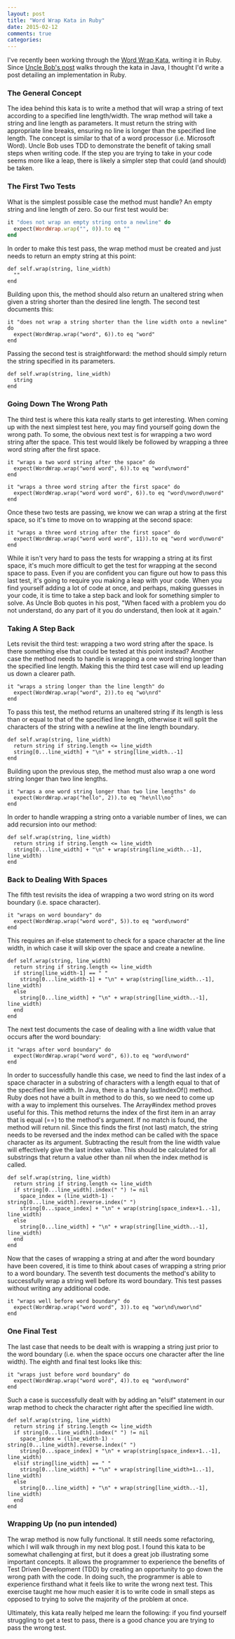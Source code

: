 ```yaml
---
layout: post
title: "Word Wrap Kata in Ruby"
date: 2015-02-12
comments: true
categories:
---
```


I've recently been working through the [Word Wrap Kata](http://thecleancoder.blogspot.com/2010/10/craftsman-62-dark-path.html), writing it in Ruby. Since [Uncle Bob's post](http://thecleancoder.blogspot.com/2010/10/craftsman-62-dark-path.html) walks through the kata in Java, I thought I'd write a post detailing an implementation in Ruby.

### The General Concept

The idea behind this kata is to write a method that will wrap a string of text according to a specified line length/width. The wrap method will take a string and line length as parameters. It must return the string with appropriate line breaks, ensuring no line is longer than the specified line length. The concept is similar to that of a word processor (i.e. Microsoft Word). Uncle Bob uses TDD to demonstrate the benefit of taking small steps when writing code. If the step you are trying to take in your code seems more like a leap, there is likely a simpler step that could (and should) be taken.
<!--more-->
### The First Two Tests

What is the simplest possible case the method must handle? An empty string and line length of zero. So our first test would be:

```ruby
it "does not wrap an empty string onto a newline" do
  expect(WordWrap.wrap("", 0)).to eq ""
end
```
In order to make this test pass, the wrap method must be created and just needs to return an empty string at this point:

```
def self.wrap(string, line_width)
  ""
end
```
Building upon this, the method should also return an unaltered string when given a string shorter than the desired line length. The second test documents this:

```
it "does not wrap a string shorter than the line width onto a newline" do
  expect(WordWrap.wrap("word", 6)).to eq "word"
end
```
Passing the second test is straightforward: the method should simply return the string specified in its parameters.

```
def self.wrap(string, line_width)
  string
end
```

### Going Down The Wrong Path

The third test is where this kata really starts to get interesting. When coming up with the next simplest test here, you may find yourself going down the wrong path. To some, the obvious next test is for wrapping a two word string after the space. This test would likely be followed by wrapping a three word string after the first space.

```
it "wraps a two word string after the space" do
  expect(WordWrap.wrap("word word", 6)).to eq "word\nword"
end

it "wraps a three word string after the first space" do
  expect(WordWrap.wrap("word word word", 6)).to eq "word\nword\nword"
end
```
Once these two tests are passing, we know we can wrap a string at the first space, so it's time to move on to wrapping at the second space:

```
it "wraps a three word string after the first space" do
  expect(WordWrap.wrap("word word word", 11)).to eq "word word\nword"
end
```
While it isn't very hard to pass the tests for wrapping a string at its first space, it's much more difficult to get the test for wrapping at the second space to pass. Even if you are confident you can figure out how to pass this last test, it's going to require you making a leap with your code. When you find yourself adding a lot of code at once, and perhaps, making guesses in your code, it is time to take a step back and look for something simpler to solve. As Uncle Bob quotes in his post, "When faced with a problem you do not understand, do any part of it you do understand, then look at it again."

### Taking A Step Back

Lets revisit the third test: wrapping a two word string after the space. Is there something else that could be tested at this point instead? Another case the method needs to handle is wrapping a one word string longer than the specified line length. Making this the third test case will end up leading us down a clearer path.

```
it "wraps a string longer than the line length" do
  expect(WordWrap.wrap("word", 2)).to eq "wo\nrd"
end
```
To pass this test, the method returns an unaltered string if its length is less than or equal to that of the specified line length, otherwise it will split the characters of the string with a newline at the line length boundary.

```
def self.wrap(string, line_width)
  return string if string.length <= line_width
  string[0...line_width] + "\n" + string[line_width..-1]
end
```
Building upon the previous step, the method must also wrap a one word string longer than two line lengths.

```
it "wraps a one word string longer than two line lengths" do
  expect(WordWrap.wrap("hello", 2)).to eq "he\nll\no"
end
```
In order to handle wrapping a string onto a variable number of lines, we can add recursion into our method:

```
def self.wrap(string, line_width)
  return string if string.length <= line_width
  string[0...line_width] + "\n" + wrap(string[line_width..-1], line_width)
end
```

### Back to Dealing With Spaces
The fifth test revisits the idea of wrapping a two word string on its word boundary (i.e. space character).

```
it "wraps on word boundary" do
  expect(WordWrap.wrap("word word", 5)).to eq "word\nword"
end
```
This requires an if-else statement to check for a space character at the line width, in which case it will skip over the space and create a newline.

```
def self.wrap(string, line_width)
  return string if string.length <= line_width
  if string[line_width-1] == " "
    string[0...line_width-1] + "\n" + wrap(string[line_width..-1], line_width)
  else
    string[0...line_width] + "\n" + wrap(string[line_width..-1], line_width)
  end
end
```

The next test documents the case of dealing with a line width value that occurs after the word boundary:

```
it "wraps after word boundary" do
  expect(WordWrap.wrap("word word", 6)).to eq "word\nword"
end
```

In order to successfully handle this case, we need to find the last index of a space character in a substring of characters with a length equal to that of the specified line width. In Java, there is a handy lastIndexOf() method. Ruby does not have a built in method to do this, so we need to come up with a way to implement this ourselves. The Array#index method proves useful for this. This method returns the index of the first item in an array that is equal (==) to the method's argument. If no match is found, the method will return nil. Since this finds the first (not last) match, the string needs to be reversed and the index method can be called with the space character as its argument. Subtracting the result from the line width value will effectively give the last index value. This should be calculated for all substrings that return a value other than nil when the index method is called.

```
def self.wrap(string, line_width)
  return string if string.length <= line_width
  if string[0...line_width].index(" ") != nil
    space_index = (line_width-1) - string[0...line_width].reverse.index(" ")
    string[0...space_index] + "\n" + wrap(string[space_index+1..-1], line_width)
  else
    string[0...line_width] + "\n" + wrap(string[line_width..-1], line_width)
  end
end
```

Now that the cases of wrapping a string at and after the word boundary have been covered, it is time to think about cases of wrapping a string prior to a word boundary. The seventh test documents the method's ability to successfully wrap a string well before its word boundary. This test passes without writing any additional code.

```
it "wraps well before word boundary" do
  expect(WordWrap.wrap("word word", 3)).to eq "wor\nd\nwor\nd"
end
```
### One Final Test

The last case that needs to be dealt with is wrapping a string just prior to the word boundary (i.e. when the space occurs one character after the line width). The eighth and final test looks like this:

```
it "wraps just before word boundary" do
  expect(WordWrap.wrap("word word", 4)).to eq "word\nword"
end
```
Such a case is successfully dealt with by adding an "elsif" statement in our wrap method to check the character right after the specified line width.

```
def self.wrap(string, line_width)
  return string if string.length <= line_width
  if string[0...line_width].index(" ") != nil
    space_index = (line_width-1) - string[0...line_width].reverse.index(" ")
    string[0...space_index] + "\n" + wrap(string[space_index+1..-1], line_width)
  elsif string[line_width] == " "
    string[0...line_width] + "\n" + wrap(string[line_width+1..-1], line_width)
  else
    string[0...line_width] + "\n" + wrap(string[line_width..-1], line_width)
  end
end
```

### Wrapping Up (no pun intended)

The wrap method is now fully functional. It still needs some refactoring, which I will walk through in my next blog post. I found this kata to be somewhat challenging at first, but it does a great job illustrating some important concepts. It allows the programmer to experience the benefits of Test Driven Development (TDD) by creating an opportunity to go down the wrong path with the code. In doing such, the programmer is able to experience firsthand what it feels like to write the wrong next test. This exercise taught me how much easier it is to write code in small steps as opposed to trying to solve the majority of the problem at once.

Ultimately, this kata really helped me learn the following: if you find yourself struggling to get a test to pass, there is a good chance you are trying to pass the wrong test.
